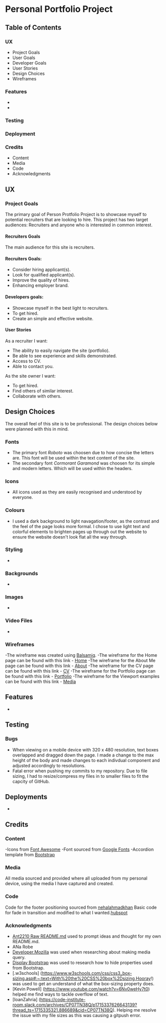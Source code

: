 # Personal Portfolio Project

## Table of Contents

### UX

- Project Goals
- User Goals
- Developer Goals
- User Stories
- Design Choices
- Wireframes

### Features

-
-

### Testing

### Deployment


### Credits

- Content
- Media
- Code
- Acknowledgments

## UX

### Project Goals

The primary goal of Person Protfolio Project is to showcase myself to potential recruiters that are looking to hire. This project has two target audiences: Recruiters and anyone who is interested in common interest.

#### Recruiters Goals

The main audience for this site is recruiters.

#### Recruiters Goals:

- Consider hiring applicant(s).
- Look for qualified applicant(s).
- Improve the quality of hires.
- Enhancing employer brand.

#### Developers goals:
- Showcase myself in the best light to recruiters.
- To get hired.
- Create an simple and effective website.

#### User Stories

As a recruiter I want:

- The ability to easily navigate the site (portfolio).
- Be able to see experience and skills demonstrated.
- Access to CV.
- Able to contact you. 

As the site owner I want:

- To get hired.
- Find others of similar interest.
- Collaborate with others.

## Design Choices

The overall feel of this site is to be professional. The design choices below were planned with this in mind.

### Fonts

- The primary font *Roboto* was choosen due to how concise the letters are. This font will be used within the text content of the site.
- The secondary font *Cormorant Garamond* was choosen for its simple and modern letters. Which will be used within the headers.

### Icons 

- All icons used as they are easily recognised and understood by everyone.

### Colours

- I used a dark background to light navagation/footer, as the contrast and the feel of the page looks more formal. I chose to use light text and colorful elements to brighten pages up through out the website to ensure the website doesn't look flat all the way through. 

### Styling

-

### Backgrounds

-

### Images

-

### Video Files

-

### Wireframes

-The wireframe was created using [Balsamiq](https://balsamiq.com/).
-The wireframe for the Home page can be found with this link - [Home](assets/images/Home%20Page.png)
-The wireframe for the About Me page can be found with this link - [About](assets/images/About.png)
-The wireframe for the CV page can be found with this link - [CV](assets/images/CV.png)
-The wireframe for the Portfolio page can be found with this link - [Portfolio](assets/images/Portfolio.png)
-The wireframe for the Viewport examples can be found with this link - [Media](assets/images/Media.png)

## Features

-

## Testing

### Bugs

- When viewing on a mobile device with 320 x 480 resolution, text boxes overlapped and dragged down the page. I made a change to the max height of the body and made changes to each indivdual component and adjusted accordingly to resolutions.
- Fatal error when pushing my commits to my repository. Due to file sizing, I had to resize/compress my files in to smaller files to fit the capcity of GitHub.

## Deployments

-

## Credits

### Content
-Icons from [Font Awesome](https://fontawesome.com/)
-Font sourced from [Google Fonts](https://fonts.google.com/)
-Accordion template from [Bootstrap](https://getbootstrap.com/docs/4.1/components/collapse/)
### Media

All media sourced and provided where all uploaded from my personal device, using the media I have captured and created.

### Code
Code for the footer positioning sourced from [nehalahmadkhan](https://dev.to/nehalahmadkhan/how-to-make-footer-stick-to-bottom-of-web-page-3i14 
)
Basic code for fade in transition and modified to what I wanted.[hubspot](https://blog.hubspot.com/website/css-fade-in#text-transition)
### Acknowledgments

- [Ant2210 Raw README.md](https://raw.githubusercontent.com/Ant2210/project1/main/README.md) used to prompt ideas and thought for my own README.md.
- ANa Robe
- [Developer.Mozilla](https://developer.mozilla.org/en-US/docs/Web/CSS/CSS_media_queries/Using_media_queries) was used when researching about making media query.
- [Display Bootstrap](https://getbootstrap.com/docs/5.3/utilities/display/) was used to research how to hide properties used from Bootstrap.
- [.w3schools] (https://www.w3schools.com/css/css3_box-sizing.asp#:~:text=With%20the%20CSS%20box%2Dsizing,Hooray!) was used to get an understand of what the box-sizing property does.
- [Kevin Powell] (https://www.youtube.com/watch?v=6Nv0weHy7t0) helped me find ways to tackle overflow of text.
- [IoanZahria] (https://code-institute-room.slack.com/archives/CP07TN38Q/p1715337626643139?thread_ts=1715335321.886689&cid=CP07TN38Q). Helping me resolve the issue with my file sizes as this was causing a gitpush error.